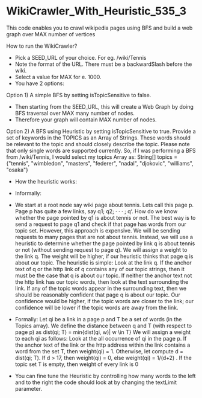 # WikiCrawler_With_Heuristic_535_3
This code enables you to crawl wikipedia pages using BFS and build a web graph over MAX number of vertices

How to run the WikiCrawler?
- Pick a SEED_URL of your choice. For eg. /wiki/Tennis
- Note the format of the URL. There must be a backwardSlash before the wiki. 
- Select a value for MAX for e. 1000. 
- You have 2 options:

Option 1) A simple BFS by setting isTopicSensitive to false.
- Then starting from the SEED_URL, this will create a Web Graph by doing BFS traversal over MAX many number of nodes.
- Therefore your graph will contain MAX number of nodes.

Option 2) A BFS using Heuristic by setting isTopicSensitive to true. Provide a set of keywords in the TOPICS as an Array of Strings.
These words should be relevant to the topic and should closely describe the topic. Please note that only single words are supported currently.
So, if I was performing a BFS from /wiki/Tennis, I would select my topics Array as:
String[] topics = {"tennis", "wimbledon", "masters", "federer", "nadal", "djokovic", "williams", "osaka"}

- How the heuristic works:
- Informally: 
- We start at a root node say wiki page about tennis. Lets call this page p.
Page p has quite a few links, say q1; q2; · · · ; q‘. How do we know whether the page pointed by q1 is
about tennis or not. The best way is to send a request to page q1 and check if that page has words
from our topic set. However, this approach is expensive. We will be sending requests to many pages
that are not about tennis. Instead, we will use a heuristic to determine whether the page pointed
by link q is about tennis or not (without sending request to page q). We will assign a weight to
the link q. The weight will be higher, if our heuristic thinks that page q is about our topic. The
heuristic is simple: Look at the link q. If the anchor text of q or the http link of q contains any of
our topic strings, then it must be the case that q is about our topic. If neither the anchor text not
the http link has our topic words, then look at the text surrounding the link. If any of the topic
words appear in the surrounding text, then we should be reasonably confident that page q is about
our topic. Our confidence would be higher, if the topic words are closer to the link; our confidence
will be lower if the topic words are away from the link.

- Formally:
Let qi be a link in a page p and T be a set of words (in the Topics array). We define the distance between q and T
(with respect to page p) as
dist(qi; T) = min{dist(qi, w)| w \in T}
We will assign a weight to each qi as follows: Look at the all occurrence of qi in the page p. If
the anchor text of the link or the http address within the link contains a word from the set T,
then weight(qi) = 1. Otherwise, let compute d = dist(qi; T). If d > 17, then weight(qi) = 0, else
weight(qi) = 1/(d+2) . If the topic set T is empty, then weight of every link is 0

- You can fine tune the Heuristic by controlling how many words to the left and to the right the code should look at by changing the 
textLimit parameter.
